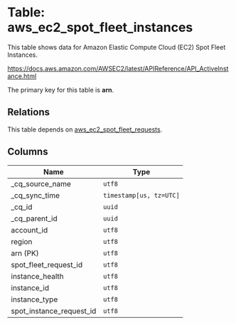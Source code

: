 # Table: aws_ec2_spot_fleet_instances

This table shows data for Amazon Elastic Compute Cloud (EC2) Spot Fleet Instances.

https://docs.aws.amazon.com/AWSEC2/latest/APIReference/API_ActiveInstance.html

The primary key for this table is **arn**.

## Relations

This table depends on [aws_ec2_spot_fleet_requests](aws_ec2_spot_fleet_requests).

## Columns

| Name          | Type          |
| ------------- | ------------- |
|_cq_source_name|`utf8`|
|_cq_sync_time|`timestamp[us, tz=UTC]`|
|_cq_id|`uuid`|
|_cq_parent_id|`uuid`|
|account_id|`utf8`|
|region|`utf8`|
|arn (PK)|`utf8`|
|spot_fleet_request_id|`utf8`|
|instance_health|`utf8`|
|instance_id|`utf8`|
|instance_type|`utf8`|
|spot_instance_request_id|`utf8`|